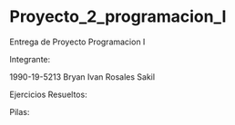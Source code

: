 # Proyecto_2_programacion_I
Entrega de Proyecto Programacion I

Integrante:

1990-19-5213 Bryan Ivan Rosales Sakil

Ejercicios Resueltos:

Pilas:

